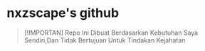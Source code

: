 # nxzscape's github

> [!IMPORTAN]
> Repo Ini Dibuat Berdasarkan Kebutuhan Saya Sendiri,Dan Tidak Bertujuan Untuk Tindakan Kejahatan
